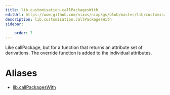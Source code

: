 ```yaml
---
title: lib.customisation.callPackagesWith
editUrl: https://www.github.com/nixos/nixpkgs/blob/master/lib/customisation.nix#L184C22
description: lib.customisation.callPackagesWith
sidebar:

    order: 7
---
```


Like callPackage, but for a function that returns an attribute
set of derivations. The override function is added to the
individual attributes.


# Aliases

- [lib.callPackagesWith](reference/lib/lib-callPackagesWith)


